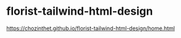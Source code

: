 # florist-tailwind-html-design

https://chozinthet.github.io/florist-tailwind-html-design/home.html
